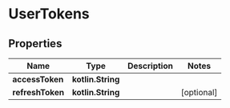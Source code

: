 
# UserTokens

## Properties
Name | Type | Description | Notes
------------ | ------------- | ------------- | -------------
**accessToken** | **kotlin.String** |  | 
**refreshToken** | **kotlin.String** |  |  [optional]



